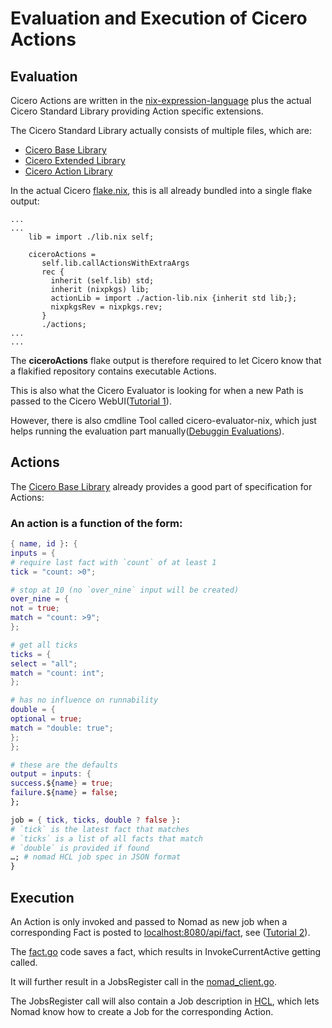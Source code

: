 # Evaluation and Execution of Cicero Actions

##  Evaluation
Cicero Actions are written in the [nix-expression-language](https://nixos.wiki/wiki/Nix_Expression_Language) plus the actual Cicero Standard Library providing Action specific extensions.

The Cicero Standard Library actually consists of multiple files, which are:
- [Cicero Base Library](https://github.com/input-output-hk/cicero/blob/main/lib.nix)
- [Cicero Extended Library](https://github.com/input-output-hk/cicero/blob/main/pkgs/cicero/evaluators/nix/lib.nix)
- [Cicero Action Library](https://github.com/input-output-hk/cicero/blob/main/action-lib.nix)

In the actual Cicero [flake.nix](https://github.com/input-output-hk/cicero/blob/main/flake.nix), this is all already bundled into a single flake output:
```
...
...
	lib = import ./lib.nix self;

    ciceroActions =
       self.lib.callActionsWithExtraArgs
       rec {
         inherit (self.lib) std;
         inherit (nixpkgs) lib;
         actionLib = import ./action-lib.nix {inherit std lib;};
         nixpkgsRev = nixpkgs.rev;
       }
       ./actions;
...
...
```

The **ciceroActions** flake output is therefore required to let Cicero know that a flakified repository contains executable Actions.

This is also what the Cicero Evaluator is looking for when a new Path is passed to the Cicero WebUI([Tutorial 1](./tutorial-1.md)).

However, there is also cmdline Tool called cicero-evaluator-nix, which just helps running the evaluation part manually([Debuggin Evaluations](./cicero-evaluator-nix.md)).

## Actions
The [Cicero Base Library](https://github.com/input-output-hk/cicero/blob/main/lib.nix) already provides a good part of specification for Actions:

### An action is a function of the form:
```nix
{ name, id }: {
inputs = {
# require last fact with `count` of at least 1
tick = "count: >0";

# stop at 10 (no `over_nine` input will be created)
over_nine = {
not = true;
match = "count: >9";
};

# get all ticks
ticks = {
select = "all";
match = "count: int";
};

# has no influence on runnability
double = {
optional = true;
match = "double: true";
};
};

# these are the defaults
output = inputs: {
success.${name} = true;
failure.${name} = false;
};

job = { tick, ticks, double ? false }:
# `tick` is the latest fact that matches
# `ticks` is a list of all facts that match
# `double` is provided if found
…; # nomad HCL job spec in JSON format
}
```

## Execution

An Action is only invoked and passed to Nomad as new job when a corresponding Fact is posted to [localhost:8080/api/fact](localhost:8080/api/fact), see ([Tutorial 2](./tutorial-2.md)).

The [fact.go](https://github.com/input-output-hk/cicero/blob/main/src/application/service/fact.go) code saves a fact, which results in InvokeCurrentActive getting called.

It will further result in a JobsRegister call in the [nomad_client.go](https://github.com/input-output-hk/cicero/blob/main/src/application/nomad_client.go).

The JobsRegister call will also contain a Job description in [HCL](https://www.linode.com/docs/guides/introduction-to-hcl/), which lets Nomad know how to create a Job for the corresponding Action.
